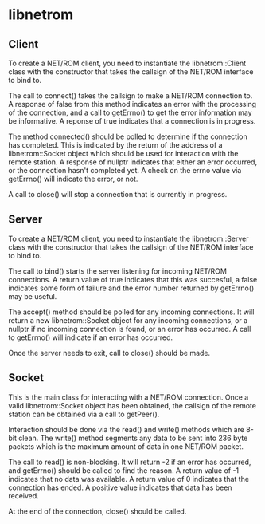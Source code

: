 # libnetrom

## Client

To create a NET/ROM client, you need to instantiate the libnetrom::Client class with the constructor that takes the callsign of the NET/ROM interface to bind to.

The call to connect() takes the callsign to make a NET/ROM connection to. A response of false from this method indicates an error with the processing of the connection, and a call to getErrno() to get the error information may be informative. A reponse of true indicates that a connection is in progress.

The method connected() should be polled to determine if the connection has completed. This is indicated by the return of the address of a libnetrom::Socket object which should be used for interaction with the remote station. A response of nullptr indicates that either an error occurred, or the connection hasn't completed yet. A check on the errno value via getErrno() will indicate the error, or not.

A call to close() will stop a connection that is currently in progress.

## Server

To create a NET/ROM client, you need to instantiate the libnetrom::Server class with the constructor that takes the callsign of the NET/ROM interface to bind to.

The call to bind() starts the server listening for incoming NET/ROM connections. A return value of true indicates that this was succesful, a false indicates some form of failure and the error number returned by getErrno() may be useful.

The accept() method should be polled for any incoming connections. It will return a new libnetrom::Socket object for any incoming connections, or a nullptr if no incoming connection is found, or an error has occurred. A call to getErrno() will indicate if an error has occurred.

Once the server needs to exit, call to close() should be made.

## Socket

This is the main class for interacting with a NET/ROM connection. Once a valid libnetrom::Socket object has been obtained, the callsign of the remote station can be obtained via a call to getPeer().

Interaction should be done via the read() and write() methods which are 8-bit clean. The write() method segments any data to be sent into 236 byte packets which is the maximum amount of data in one NET/ROM packet.

The call to read() is non-blocking. It will return -2 if an error has occurred, and getErrno() should be called to find the reason. A return value of -1 indicates that no data was available. A return value of 0 indicates that the connection has ended. A positive value indicates that data has been received.

At the end of the connection, close() should be called.

